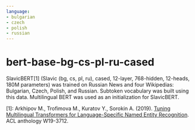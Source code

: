 ```yaml
---
language:
- bulgarian
- czech
- polish
- russian
---
```


# bert-base-bg-cs-pl-ru-cased

SlavicBERT\[1\] \(Slavic \(bg, cs, pl, ru\), cased, 12-layer, 768-hidden, 12-heads, 180M parameters\) was trained
on Russian News and four Wikipedias: Bulgarian, Czech, Polish, and Russian.
Subtoken vocabulary was built using this data. Multilingual BERT was used as an initialization for SlavicBERT.

\[1\]: Arkhipov M., Trofimova M., Kuratov Y., Sorokin A. \(2019\).
[Tuning Multilingual Transformers for Language-Specific Named Entity Recognition](https://www.aclweb.org/anthology/W19-3712/).
ACL anthology W19-3712.
